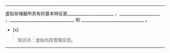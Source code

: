 ---
虚拟存储器所具有的基本特征是_______________________ ，____________________
，________________________________ 和 _______________________________ 。
- [x]  

> 知识点：虚拟内存管理实验。

---